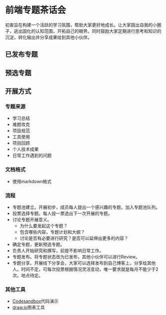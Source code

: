 # 前端专题茶话会

初衷旨在构建一个活跃的学习氛围，帮助大家更好地成长。让大家跳出自我的小圈子，逃出固化的认知范围，开拓自己的眼界。同时鼓励大家定期进行思考和知识的沉淀，转化输出并分享成果给到其他小伙伴。

## 已发布专题

## 预选专题

## 开展方式

### 专题来源

- 学习总结
- 难题攻克
- 项目规范
- 工具使用
- 项目回顾
- 个人技术成果
- 日常工作遇到的问题

### 文档格式

- 使用markdown格式

### 流程

- 专题池建立。开展初步，成员每人提出一个感兴趣的专题，加入专题池队列。
- 投票选择专题。每人投一票选出下一次开展的专题。
- 讨论专题开展意义。
    - 为什么要发起这个专题？
    - 包含哪些内容，专题计划和大纲？
    - 讨论是否有必要进行研究？是否可以延伸出更多的内容？
- 确定专题，更新预选专题。
- 负责人开始研究和撰写，前提不影响日常工作。
- 专题发布。将专题状态改为已发布，其他小伙伴可以进行Review。
- 专题分享。开展线下分享会，大家可以选择发布到自己博客上，分享给其他人。时间不定，可每次投票根据情况灵活变动，唯一要求就是每月不能少于2次。地点待定。

### 其他工具

- [Codesandbox](https://codesandbox.io/)代码演示
- [draw.io](https://www.draw.io/)图表工具